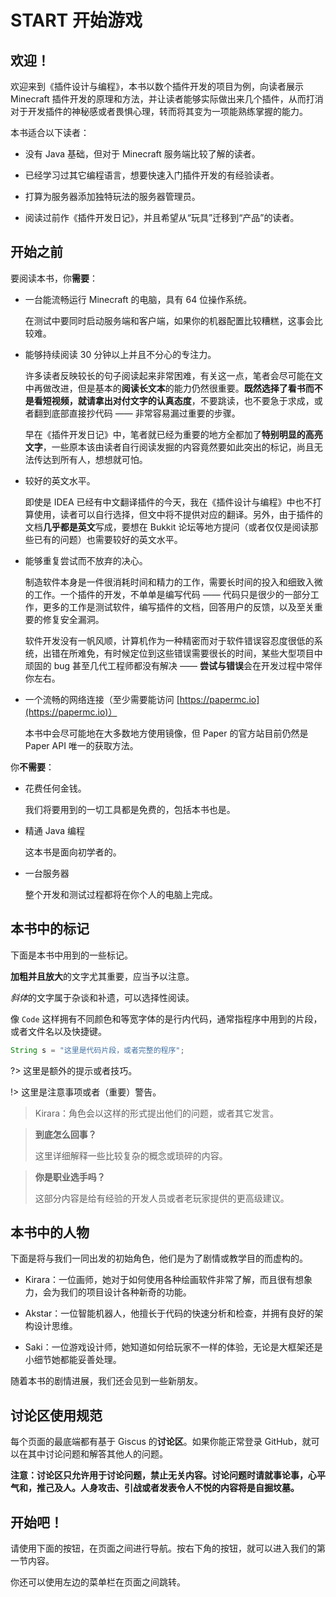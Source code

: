 # START 开始游戏

## 欢迎！

欢迎来到《插件设计与编程》，本书以数个插件开发的项目为例，向读者展示 Minecraft 插件开发的原理和方法，并让读者能够实际做出来几个插件，从而打消对于开发插件的神秘感或者畏惧心理，转而将其变为一项能熟练掌握的能力。

本书适合以下读者：

- 没有 Java 基础，但对于 Minecraft 服务端比较了解的读者。

- 已经学习过其它编程语言，想要快速入门插件开发的有经验读者。

- 打算为服务器添加独特玩法的服务器管理员。

- 阅读过前作《插件开发日记》，并且希望从“玩具”迁移到“产品”的读者。

## 开始之前

要阅读本书，你**需要**：

- 一台能流畅运行 Minecraft 的电脑，具有 64 位操作系统。
  
  在测试中要同时启动服务端和客户端，如果你的机器配置比较糟糕，这事会比较难。

- 能够持续阅读 30 分钟以上并且不分心的专注力。
  
  许多读者反映较长的句子阅读起来非常困难，有关这一点，笔者会尽可能在文中再做改进，但是基本的**阅读长文本**的能力仍然很重要。**既然选择了看书而不是看短视频，就请拿出对付文字的认真态度**，不要跳读，也不要急于求成，或者翻到底部直接抄代码 —— 非常容易漏过重要的步骤。
  
  早在《插件开发日记》中，笔者就已经为重要的地方全都加了**特别明显的高亮文字**，一些原本该由读者自行阅读发掘的内容竟然要如此突出的标记，尚且无法传达到所有人，想想就可怕。

- 较好的英文水平。
  
  即使是 IDEA 已经有中文翻译插件的今天，我在《插件设计与编程》中也不打算使用，读者可以自行选择，但文中将不提供对应的翻译。另外，由于插件的文档**几乎都是英文**写成，要想在 Bukkit 论坛等地方提问（或者仅仅是阅读那些已有的问题）也需要较好的英文水平。

- 能够重复尝试而不放弃的决心。
  
  制造软件本身是一件很消耗时间和精力的工作，需要长时间的投入和细致入微的工作。一个插件的开发，不单单是编写代码 —— 代码只是很少的一部分工作，更多的工作是测试软件，编写插件的文档，回答用户的反馈，以及至关重要的修复安全漏洞。
  
  软件开发没有一帆风顺，计算机作为一种精密而对于软件错误容忍度很低的系统，出错在所难免，有时候定位到这些错误需要很长的时间，某些大型项目中顽固的 bug 甚至几代工程师都没有解决 —— **尝试与错误**会在开发过程中常伴你左右。

- 一个流畅的网络连接（至少需要能访问 [https://papermc.io](https://papermc.io)）
  
  本书中会尽可能地在大多数地方使用镜像，但 Paper 的官方站目前仍然是 Paper API 唯一的获取方法。

你**不需要**：

- 花费任何金钱。
  
  我们将要用到的一切工具都是免费的，包括本书也是。

- 精通 Java 编程
  
  这本书是面向初学者的。

- 一台服务器
  
  整个开发和测试过程都将在你个人的电脑上完成。

## 本书中的标记

下面是本书中用到的一些标记。

**加粗并且放大**的文字尤其重要，应当予以注意。

*斜体*的文字属于杂谈和补遗，可以选择性阅读。

像 `Code` 这样拥有不同颜色和等宽字体的是行内代码，通常指程序中用到的片段，或者文件名以及快捷键。

```java
String s = "这里是代码片段，或者完整的程序";
```

?> 这里是额外的提示或者技巧。

!> 这里是注意事项或者（重要）警告。 

> Kirara：角色会以这样的形式提出他们的问题，或者其它发言。

> **到底怎么回事？**
> 
> 这里详细解释一些比较复杂的概念或琐碎的内容。

> **你是职业选手吗？**
> 
> 这部分内容是给有经验的开发人员或者老玩家提供的更高级建议。

## 本书中的人物

下面是将与我们一同出发的初始角色，他们是为了剧情或教学目的而虚构的。

- Kirara：一位画师，她对于如何使用各种绘画软件非常了解，而且很有想象力，会为我们的项目设计各种新奇的功能。

- Akstar：一位智能机器人，他擅长于代码的快速分析和检查，并拥有良好的架构设计思维。

- Saki：一位游戏设计师，她知道如何给玩家不一样的体验，无论是大框架还是小细节她都能妥善处理。

随着本书的剧情进展，我们还会见到一些新朋友。

## 讨论区使用规范

每个页面的最底端都有基于 Giscus 的**讨论区**。如果你能正常登录 GitHub，就可以在其中讨论问题和解答其他人的问题。

**注意：讨论区只允许用于讨论问题，禁止无关内容。讨论问题时请就事论事，心平气和，推己及人。人身攻击、引战或者发表令人不悦的内容将是自掘坟墓。**

## 开始吧！

请使用下面的按钮，在页面之间进行导航。按右下角的按钮，就可以进入我们的第一节内容。

你还可以使用左边的菜单栏在页面之间跳转。
